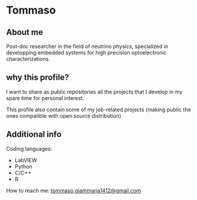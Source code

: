 # Tommaso
## About me

Post-doc researcher in the field of neutrino physics, specialized in developping embedded systems for high precision optoelectronic characterizations.

## why this profile?

I want to share as public repositories all the projects that I develop in my spare time for personal interest.

This profile also contain some of my job-related projects (making public the ones compatible with open source distribution)

## Additional info
Coding languages: 
- LabVIEW
- Python
- C/C++
- R

How to reach me: tommaso.giammaria1412@gmail.com
